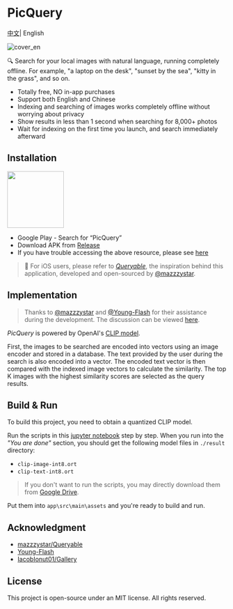 # PicQuery

[中文](README_zh.md)| English

![cover_en](assets/cover_en.jpg)

🔍 Search for your local images with natural language, running completely offline. For example, "a laptop on the desk", "sunset by the sea", "kitty in the grass", and so on.

- Totally free, NO in-app purchases
- Support both English and Chinese
- Indexing and searching of images works completely offline without worrying about privacy
- Show results in less than 1 second when searching for 8,000+ photos
- Wait for indexing on the first time you launch, and search immediately afterward

## Installation

<a href='https://play.google.com/store/apps/details?id=me.grey.picquery&pcampaignid=pcampaignidMKT-Other-global-all-co-prtnr-py-PartBadge-Mar2515-1'><img style="width:130px" src='./assets/google-play-badge-en.png'/></a>

- Google Play - Search for “PicQuery”
- Download APK from [Release](https://github.com/greyovo/PicQuery/releases)
- If you have trouble accessing the above resource, please see [here](README_zh.md##其他方式)

> 🍎 For iOS users, please refer to _[Queryable](https://apps.apple.com/us/app/queryable-find-photo-by-text/id1661598353)_, the inspiration behind this application, developed and open-sourced by [@mazzzystar](https://github.com/mazzzystar).

## Implementation

> Thanks to [@mazzzystar](https://github.com/mazzzystar) and [@Young-Flash](https://github.com/Young-Flash) for their assistance during the development. The discussion can be viewed [here](https://github.com/mazzzystar/Queryable/issues/12).

_PicQuery_ is powered by OpenAI's [CLIP model](https://github.com/openai/CLIP).

First, the images to be searched are encoded into vectors using an image encoder and stored in a database. The text provided by the user during the search is also encoded into a vector. The encoded text vector is then compared with the indexed image vectors to calculate the similarity. The top K images with the highest similarity scores are selected as the query results.

## Build & Run

To build this project, you need to obtain a quantized CLIP model.

Run the scripts in this [jupyter notebook](https://colab.research.google.com/drive/1bW1aMg0er1T4aOcU5pCNYVgmVzBJ4-x4#scrollTo=hPscj2wlZlHb) step by step. When you run into the _"You are done"_ section, you should get the following model files in `./result ` directory:

- `clip-image-int8.ort`
- `clip-text-int8.ort`

> If you don't want to run the scripts, you may directly download them from [Google Drive](https://drive.google.com/drive/folders/1VHgEvYyKsiVte8-lywD8qS8SfgcvMc3z?usp=drive_link).

Put them into `app\src\main\assets` and you're ready to build and run.

## Acknowledgment

- [mazzzystar/Queryable](https://github.com/mazzzystar/Queryable)
- [Young-Flash](https://github.com/Young-Flash)
- [IacobIonut01/Gallery](https://github.com/IacobIonut01/Gallery)

## License

This project is open-source under an MIT license. All rights reserved.
